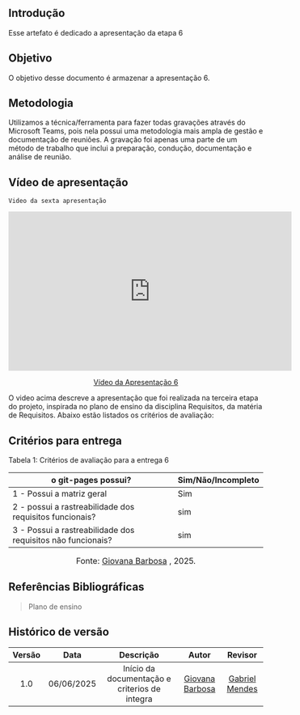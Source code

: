 ## Introdução

Esse artefato é dedicado a apresentação da etapa 6

## Objetivo

O objetivo desse documento é armazenar a apresentação 6.

## Metodologia

Utilizamos a técnica/ferramenta para fazer todas gravações através do Microsoft Teams, pois nela possui uma metodologia mais ampla de gestão e documentação de reuniões. A gravação foi apenas uma parte de um método de trabalho que inclui a preparação, condução, documentação e análise de reunião.

## Vídeo de apresentação

    Video da sexta apresentação

<p style="text-align: center"><iframe width="560" height="315" src="https://www.youtube.com/embed/DaNa0c3MDF4" title="YouTube video player" frameborder="0" allow="accelerometer; autoplay; clipboard-write; encrypted-media; gyroscope; picture-in-picture; web-share" referrerpolicy="strict-origin-when-cross-origin" allowfullscreen></iframe></p>
<p style="text-align: center"><a href=" https://youtu.be/DaNa0c3MDF4" target="blanket">Vídeo da Apresentação 6</a></p>

O video acima descreve a apresentação que foi realizada na terceira etapa do projeto, inspirada no plano de ensino da disciplina Requisitos, da matéria de Requisitos. Abaixo estão listados os critérios de avaliação:

## Critérios para entrega

Tabela 1: Critérios de avaliação para a entrega 6


| o git-pages possui?|Sim/Não/Incompleto |
|----------------|------------------------|
| 1 -  Possui a matriz geral        |Sim|
| 2 - possui a rastreabilidade dos requisitos funcionais?    |  sim|
| 3 - Possui a rastreabilidade dos requisitos não funcionais?                                                     |sim|

<font size="3"><p style="text-align: center">Fonte:  [Giovana Barbosa](https://github.com/gio221) , 2025.</p></font>

## Referências Bibliográficas

> Plano de ensino

## Histórico de versão

| Versão |    Data    |              Descrição              |                     Autor                     | Revisor |
| :----: | :--------: | :---------------------------------: | :-------------------------------------------: | :-----: |
|  1.0   | 06/06/2025 |       Início da documentação e criterios de integra        | [Giovana Barbosa ](https://github.com/gio221) |     [Gabriel Mendes](https://github.com/gbevi)          |




